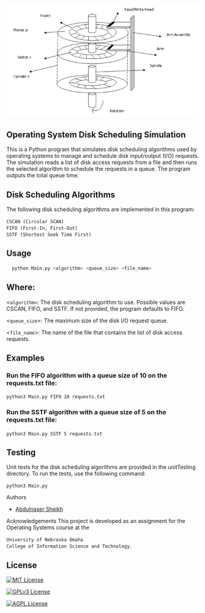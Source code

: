 <p align="center">
  <img src="https://raw.githubusercontent.com/abdulnsheikh/Disk-Scheduling-Algorithms/main/images/image.png" alt="Logo">
</p>


## Operating System Disk Scheduling Simulation
This is a Python program that simulates disk scheduling algorithms used by operating systems to manage and schedule disk input/output (I/O) requests. The simulation reads a list of disk access requests from a file and then runs the selected algorithm to schedule the requests in a queue. The program outputs the total queue time.

## Disk Scheduling Algorithms
The following disk scheduling algorithms are implemented in this program:

`CSCAN (Circular SCAN)`\
`FIFO (First-In, First-Out)`\
`SSTF (Shortest Seek Time First)`

## Usage 

```bash
  python Main.py <algorithm> <queue_size> <file_name>
```


## Where:

<`algorithm>`: The disk scheduling algorithm to use. Possible values are CSCAN, FIFO, and SSTF. If not provided, the program defaults to FIFO.

<`queue_size`>: The maximum size of the disk I/O request queue.

<`file_name`>: The name of the file that contains the list of disk access requests.

## Examples
### Run the FIFO algorithm with a queue size of 10 on the requests.txt file:

`python3 Main.py FIFO 10 requests.txt`

### Run the SSTF algorithm with a queue size of 5 on the requests.txt file:

`python3 Main.py SSTF 5 requests.txt`

## Testing
Unit tests for the disk scheduling algorithms are provided in the unitTesting directory. To run the tests, use the following command:

`python3 Main.py`

Authors
- [Abdulnaser Sheikh](https://github.com/abdulnsheikh/)

Acknowledgements
This project is developed as an assignment for the Operating Systems course at the 

`University of Nebraska Omaha`\
`College of Information Science and Technology`.

## License 

[![MIT License](https://img.shields.io/badge/License-MIT-green.svg)](https://choosealicense.com/licenses/mit/)

[![GPLv3 License](https://img.shields.io/badge/License-GPL%20v3-yellow.svg)](https://opensource.org/licenses/)

[![AGPL License](https://img.shields.io/badge/license-AGPL-blue.svg)](http://www.gnu.org/licenses/agpl-3.0)


